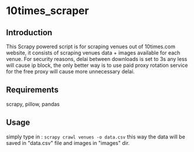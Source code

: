# 10times_scraper
## Introduction
This Scrapy powered script is for scraping venues out of 10times.com website, it consists of scraping venues data + images available for each venue.
For security reasons, delai between downloads is set to 3s any less will cause ip block, the only better way is to use paid proxy rotation service for the 
free proxy will cause more unnecessary delai. 
## Requirements
scrapy, pillow, pandas
## Usage
simply type in :
`scrapy crawl venues -o data.csv`
this way the data will be saved in "data.csv" file and images in "images" dir.
